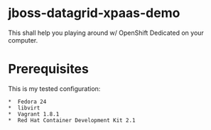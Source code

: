 # jboss-datagrid-xpaas-demo
This shall help you playing around w/ OpenShift Dedicated on your computer.

# Prerequisites
This is my tested configuration:

    *  Fedora 24
    *  libvirt
    *  Vagrant 1.8.1
    *  Red Hat Container Development Kit 2.1
    

